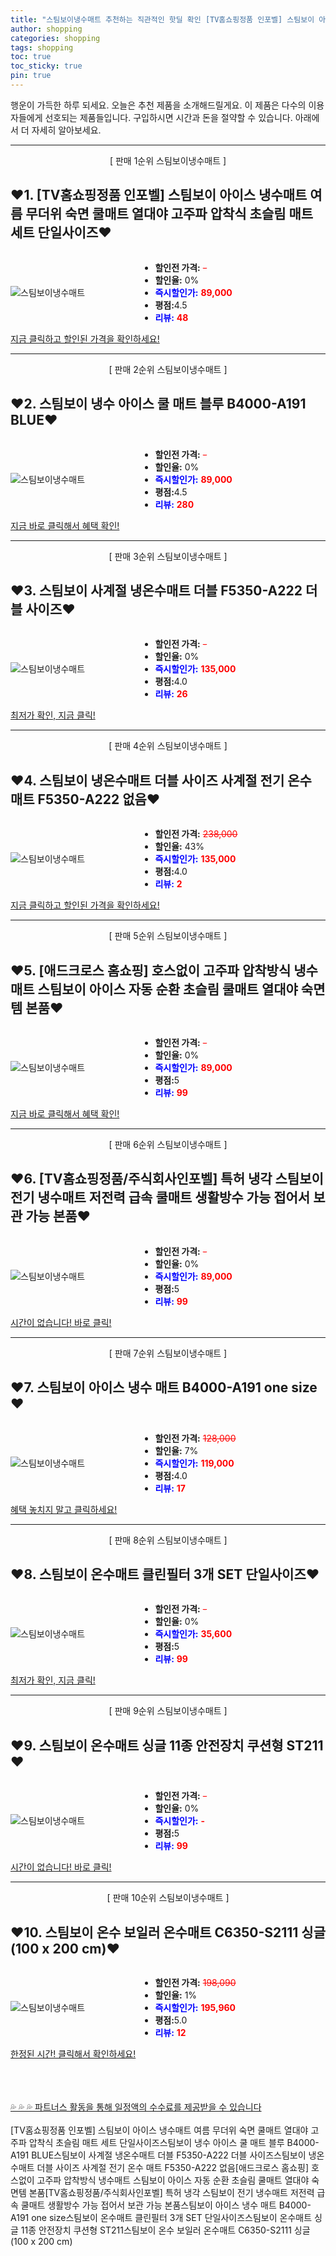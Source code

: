 ```yaml
---
title: "스팀보이냉수매트 추천하는 직관적인 핫딜 확인 [TV홈쇼핑정품 인포벨] 스팀보이 아이스 냉수매트"
author: shopping
categories: shopping
tags: shopping
toc: true
toc_sticky: true
pin: true
---
```

행운이 가득한 하루 되세요. 오늘은 추천 제품을 소개해드릴게요. 이 제품은 다수의 이용자들에게 선호되는 제품들입니다. 구입하시면 시간과 돈을 절약할 수 있습니다. 아래에서 더 자세히 알아보세요.

---
<p class="toplist" style="margin: 0 auto; display: block; width: fit-content;">[ 판매 1순위 스팀보이냉수매트 ]</p>

<h2><strong>❤️1. [TV홈쇼핑정품 인포벨] 스팀보이 아이스 냉수매트 여름 무더위 숙면 쿨매트 열대야 고주파 압착식 초슬림 매트 세트 단일사이즈❤️</strong></h2>

<div style="display: flex; align-items: center;">
    <div style="flex: 0.4;">
        <img src="https://thumbnail6.coupangcdn.com/thumbnails/remote/230x230ex/image/vendor_inventory/46dd/5371245a4ac9364e4be0f0b7f935f270fb9b0a53f9a89f6b5a583acd8fcb.jpg" alt="스팀보이냉수매트" style="max-width: 100%;">
    </div>
    <div style="flex: 0.6; margin-left: 10px;">
        <ul>
            <li><strong>할인전 가격:</strong> <del style="color: red;">-</del></li>
            <li><strong>할인율:</strong> 0%</li>
            <li><span style='color:blue'><strong>즉시할인가:</strong></span> <span style='color:red'><strong>89,000</strong></span></li>
            <li><strong>평점:</strong>4.5</li>
            <li><span style='color:blue'><strong>리뷰:</strong></span> <span style='color:red'><strong>48</strong></span></li>
        </ul>
    </div>
</div>
<div class="center">
    <a href="https://William4Davisa.github.io?lptag=AF9450613&subid=githubio&pageKey=7465999099&traceid=V0-153&itemId=19470893559&vendorItemId=76740275766" class="myButton">
        지금 클릭하고 할인된 가격을 확인하세요!
    </a>
</div>


---
<p class="toplist" style="margin: 0 auto; display: block; width: fit-content;">[ 판매 2순위 스팀보이냉수매트 ]</p>

<h2><strong>❤️2. 스팀보이 냉수 아이스 쿨 매트 블루 B4000-A191 BLUE❤️</strong></h2>

<div style="display: flex; align-items: center;">
    <div style="flex: 0.4;">
        <img src="https://thumbnail8.coupangcdn.com/thumbnails/remote/230x230ex/image/vendor_inventory/e74d/c0479e3b0b8ea5bc6bb20826d387ad0e15573e022802017e2e8f3082a311.jpg" alt="스팀보이냉수매트" style="max-width: 100%;">
    </div>
    <div style="flex: 0.6; margin-left: 10px;">
        <ul>
            <li><strong>할인전 가격:</strong> <del style="color: red;">-</del></li>
            <li><strong>할인율:</strong> 0%</li>
            <li><span style='color:blue'><strong>즉시할인가:</strong></span> <span style='color:red'><strong>89,000</strong></span></li>
            <li><strong>평점:</strong>4.5</li>
            <li><span style='color:blue'><strong>리뷰:</strong></span> <span style='color:red'><strong>280</strong></span></li>
        </ul>
    </div>
</div>
<div class="center">
    <a href="https://William4Davisa.github.io?lptag=AF9450613&subid=githubio&pageKey=6523402341&traceid=V0-153&itemId=17741765716&vendorItemId=81705851328" class="myButton">
        지금 바로 클릭해서 혜택 확인!
    </a>
</div>


---
<p class="toplist" style="margin: 0 auto; display: block; width: fit-content;">[ 판매 3순위 스팀보이냉수매트 ]</p>

<h2><strong>❤️3. 스팀보이 사계절 냉온수매트 더블 F5350-A222 더블 사이즈❤️</strong></h2>

<div style="display: flex; align-items: center;">
    <div style="flex: 0.4;">
        <img src="https://thumbnail8.coupangcdn.com/thumbnails/remote/230x230ex/image/vendor_inventory/aa4a/7cfa558cc365a6232d671ae0b4cb42047237b3a2d40224f53f43be485ac9.jpg" alt="스팀보이냉수매트" style="max-width: 100%;">
    </div>
    <div style="flex: 0.6; margin-left: 10px;">
        <ul>
            <li><strong>할인전 가격:</strong> <del style="color: red;">-</del></li>
            <li><strong>할인율:</strong> 0%</li>
            <li><span style='color:blue'><strong>즉시할인가:</strong></span> <span style='color:red'><strong>135,000</strong></span></li>
            <li><strong>평점:</strong>4.0</li>
            <li><span style='color:blue'><strong>리뷰:</strong></span> <span style='color:red'><strong>26</strong></span></li>
        </ul>
    </div>
</div>
<div class="center">
    <a href="https://William4Davisa.github.io?lptag=AF9450613&subid=githubio&pageKey=6593725423&traceid=V0-153&itemId=14888867537&vendorItemId=81445027416" class="myButton">
        최저가 확인, 지금 클릭!
    </a>
</div>


---
<p class="toplist" style="margin: 0 auto; display: block; width: fit-content;">[ 판매 4순위 스팀보이냉수매트 ]</p>

<h2><strong>❤️4. 스팀보이 냉온수매트 더블 사이즈 사계절 전기 온수 매트 F5350-A222 없음❤️</strong></h2>

<div style="display: flex; align-items: center;">
    <div style="flex: 0.4;">
        <img src="https://thumbnail8.coupangcdn.com/thumbnails/remote/230x230ex/image/vendor_inventory/aa4a/7cfa558cc365a6232d671ae0b4cb42047237b3a2d40224f53f43be485ac9.jpg" alt="스팀보이냉수매트" style="max-width: 100%;">
    </div>
    <div style="flex: 0.6; margin-left: 10px;">
        <ul>
            <li><strong>할인전 가격:</strong> <del style="color: red;">238,000</del></li>
            <li><strong>할인율:</strong> 43%</li>
            <li><span style='color:blue'><strong>즉시할인가:</strong></span> <span style='color:red'><strong>135,000</strong></span></li>
            <li><strong>평점:</strong>4.0</li>
            <li><span style='color:blue'><strong>리뷰:</strong></span> <span style='color:red'><strong>2</strong></span></li>
        </ul>
    </div>
</div>
<div class="center">
    <a href="https://William4Davisa.github.io?lptag=AF9450613&subid=githubio&pageKey=7763134347&traceid=V0-153&itemId=20939436029&vendorItemId=88069925025" class="myButton">
        지금 클릭하고 할인된 가격을 확인하세요!
    </a>
</div>


---
<p class="toplist" style="margin: 0 auto; display: block; width: fit-content;">[ 판매 5순위 스팀보이냉수매트 ]</p>

<h2><strong>❤️5. [애드크로스 홈쇼핑] 호스없이 고주파 압착방식 냉수매트 스팀보이 아이스 자동 순환 초슬림 쿨매트 열대야 숙면템 본품❤️</strong></h2>

<div style="display: flex; align-items: center;">
    <div style="flex: 0.4;">
        <img src="https://thumbnail6.coupangcdn.com/thumbnails/remote/230x230ex/image/vendor_inventory/c1bb/98b9fa800b0bd3df8e186c0401b5a48974c78f7687f5153d7fd2fec32f59.jpg" alt="스팀보이냉수매트" style="max-width: 100%;">
    </div>
    <div style="flex: 0.6; margin-left: 10px;">
        <ul>
            <li><strong>할인전 가격:</strong> <del style="color: red;">-</del></li>
            <li><strong>할인율:</strong> 0%</li>
            <li><span style='color:blue'><strong>즉시할인가:</strong></span> <span style='color:red'><strong>89,000</strong></span></li>
            <li><strong>평점:</strong>5</li>
            <li><span style='color:blue'><strong>리뷰:</strong></span> <span style='color:red'><strong>99</strong></span></li>
        </ul>
    </div>
</div>
<div class="center">
    <a href="https://William4Davisa.github.io?lptag=AF9450613&subid=githubio&pageKey=7619111628&traceid=V0-153&itemId=20196107284&vendorItemId=76835998630" class="myButton">
        지금 바로 클릭해서 혜택 확인!
    </a>
</div>


---
<p class="toplist" style="margin: 0 auto; display: block; width: fit-content;">[ 판매 6순위 스팀보이냉수매트 ]</p>

<h2><strong>❤️6. [TV홈쇼핑정품/주식회사인포벨] 특허 냉각 스팀보이 전기 냉수매트 저전력 급속 쿨매트 생활방수 가능 접어서 보관 가능 본품❤️</strong></h2>

<div style="display: flex; align-items: center;">
    <div style="flex: 0.4;">
        <img src="https://thumbnail8.coupangcdn.com/thumbnails/remote/230x230ex/image/vendor_inventory/088a/67e4b45c1fa28fe2f365ee667e97a4ea5c376e8dcabf539c34beb275f5cc.jpg" alt="스팀보이냉수매트" style="max-width: 100%;">
    </div>
    <div style="flex: 0.6; margin-left: 10px;">
        <ul>
            <li><strong>할인전 가격:</strong> <del style="color: red;">-</del></li>
            <li><strong>할인율:</strong> 0%</li>
            <li><span style='color:blue'><strong>즉시할인가:</strong></span> <span style='color:red'><strong>89,000</strong></span></li>
            <li><strong>평점:</strong>5</li>
            <li><span style='color:blue'><strong>리뷰:</strong></span> <span style='color:red'><strong>99</strong></span></li>
        </ul>
    </div>
</div>
<div class="center">
    <a href="https://William4Davisa.github.io?lptag=AF9450613&subid=githubio&pageKey=7470369865&traceid=V0-153&itemId=19491670836&vendorItemId=76835997395" class="myButton">
        시간이 없습니다! 바로 클릭!
    </a>
</div>


---
<p class="toplist" style="margin: 0 auto; display: block; width: fit-content;">[ 판매 7순위 스팀보이냉수매트 ]</p>

<h2><strong>❤️7. 스팀보이 아이스 냉수 매트 B4000-A191 one size❤️</strong></h2>

<div style="display: flex; align-items: center;">
    <div style="flex: 0.4;">
        <img src="https://thumbnail7.coupangcdn.com/thumbnails/remote/230x230ex/image/vendor_inventory/04a6/041172d8569af07d4b2ae74e5aad65c4bcf7add628cc259d345f1c9d240b.jpg" alt="스팀보이냉수매트" style="max-width: 100%;">
    </div>
    <div style="flex: 0.6; margin-left: 10px;">
        <ul>
            <li><strong>할인전 가격:</strong> <del style="color: red;">128,000</del></li>
            <li><strong>할인율:</strong> 7%</li>
            <li><span style='color:blue'><strong>즉시할인가:</strong></span> <span style='color:red'><strong>119,000</strong></span></li>
            <li><strong>평점:</strong>4.0</li>
            <li><span style='color:blue'><strong>리뷰:</strong></span> <span style='color:red'><strong>17</strong></span></li>
        </ul>
    </div>
</div>
<div class="center">
    <a href="https://William4Davisa.github.io?lptag=AF9450613&subid=githubio&pageKey=7607199847&traceid=V0-153&itemId=20138466612&vendorItemId=88408719794" class="myButton">
        혜택 놓치지 말고 클릭하세요!
    </a>
</div>


---
<p class="toplist" style="margin: 0 auto; display: block; width: fit-content;">[ 판매 8순위 스팀보이냉수매트 ]</p>

<h2><strong>❤️8. 스팀보이 온수매트 클린필터 3개 SET 단일사이즈❤️</strong></h2>

<div style="display: flex; align-items: center;">
    <div style="flex: 0.4;">
        <img src="https://thumbnail9.coupangcdn.com/thumbnails/remote/230x230ex/image/vendor_inventory/6de3/e9cab73ebe3ec5a724f9409cbaddbcad7f0a99a591786b9b0adc37863d45.jpg" alt="스팀보이냉수매트" style="max-width: 100%;">
    </div>
    <div style="flex: 0.6; margin-left: 10px;">
        <ul>
            <li><strong>할인전 가격:</strong> <del style="color: red;">-</del></li>
            <li><strong>할인율:</strong> 0%</li>
            <li><span style='color:blue'><strong>즉시할인가:</strong></span> <span style='color:red'><strong>35,600</strong></span></li>
            <li><strong>평점:</strong>5</li>
            <li><span style='color:blue'><strong>리뷰:</strong></span> <span style='color:red'><strong>99</strong></span></li>
        </ul>
    </div>
</div>
<div class="center">
    <a href="https://William4Davisa.github.io?lptag=AF9450613&subid=githubio&pageKey=8241377479&traceid=V0-153&itemId=23718163995&vendorItemId=90743024004" class="myButton">
        최저가 확인, 지금 클릭!
    </a>
</div>


---
<p class="toplist" style="margin: 0 auto; display: block; width: fit-content;">[ 판매 9순위 스팀보이냉수매트 ]</p>

<h2><strong>❤️9. 스팀보이 온수매트 싱글 11종 안전장치 쿠션형 ST211❤️</strong></h2>

<div style="display: flex; align-items: center;">
    <div style="flex: 0.4;">
        <img src="https://thumbnail8.coupangcdn.com/thumbnails/remote/230x230ex/image/vendor_inventory/587e/491e4667ba973523d6b6bad0483ab92ef77670d9a6f55fb6d2cc374bfd39.png" alt="스팀보이냉수매트" style="max-width: 100%;">
    </div>
    <div style="flex: 0.6; margin-left: 10px;">
        <ul>
            <li><strong>할인전 가격:</strong> <del style="color: red;">-</del></li>
            <li><strong>할인율:</strong> 0%</li>
            <li><span style='color:blue'><strong>즉시할인가:</strong></span> <span style='color:red'><strong>-</strong></span></li>
            <li><strong>평점:</strong>5</li>
            <li><span style='color:blue'><strong>리뷰:</strong></span> <span style='color:red'><strong>99</strong></span></li>
        </ul>
    </div>
</div>
<div class="center">
    <a href="https://William4Davisa.github.io?lptag=AF9450613&subid=githubio&pageKey=6320263728&traceid=V0-153&itemId=13168634098&vendorItemId=80427317365" class="myButton">
        시간이 없습니다! 바로 클릭!
    </a>
</div>


---
<p class="toplist" style="margin: 0 auto; display: block; width: fit-content;">[ 판매 10순위 스팀보이냉수매트 ]</p>

<h2><strong>❤️10. 스팀보이 온수 보일러 온수매트 C6350-S2111 싱글(100 x 200 cm)❤️</strong></h2>

<div style="display: flex; align-items: center;">
    <div style="flex: 0.4;">
        <img src="https://thumbnail8.coupangcdn.com/thumbnails/remote/230x230ex/image/retail/images/2021/10/01/10/9/abf29ce1-e046-4893-a32d-3d8cc15a0e19.jpg" alt="스팀보이냉수매트" style="max-width: 100%;">
    </div>
    <div style="flex: 0.6; margin-left: 10px;">
        <ul>
            <li><strong>할인전 가격:</strong> <del style="color: red;">198,090</del></li>
            <li><strong>할인율:</strong> 1%</li>
            <li><span style='color:blue'><strong>즉시할인가:</strong></span> <span style='color:red'><strong>195,960</strong></span></li>
            <li><strong>평점:</strong>5.0</li>
            <li><span style='color:blue'><strong>리뷰:</strong></span> <span style='color:red'><strong>12</strong></span></li>
        </ul>
    </div>
</div>
<div class="center">
    <a href="https://William4Davisa.github.io?lptag=AF9450613&subid=githubio&pageKey=6101219183&traceid=V0-153&itemId=11434841742&vendorItemId=78710360300" class="myButton">
        한정된 시간! 클릭해서 확인하세요!
    </a>
</div>

<br><br><br>[💦 💦 💦 파트너스 활동을 통해 일정액의 수수료를 제공받을 수 있습니다](https://link.coupang.com/a/bcpT2c)<br><br>[TV홈쇼핑정품 인포벨] 스팀보이 아이스 냉수매트 여름 무더위 숙면 쿨매트 열대야 고주파 압착식 초슬림 매트 세트 단일사이즈스팀보이 냉수 아이스 쿨 매트 블루 B4000-A191 BLUE스팀보이 사계절 냉온수매트 더블 F5350-A222 더블 사이즈스팀보이 냉온수매트 더블 사이즈 사계절 전기 온수 매트 F5350-A222 없음[애드크로스 홈쇼핑] 호스없이 고주파 압착방식 냉수매트 스팀보이 아이스 자동 순환 초슬림 쿨매트 열대야 숙면템 본품[TV홈쇼핑정품/주식회사인포벨] 특허 냉각 스팀보이 전기 냉수매트 저전력 급속 쿨매트 생활방수 가능 접어서 보관 가능 본품스팀보이 아이스 냉수 매트 B4000-A191 one size스팀보이 온수매트 클린필터 3개 SET 단일사이즈스팀보이 온수매트 싱글 11종 안전장치 쿠션형 ST211스팀보이 온수 보일러 온수매트 C6350-S2111 싱글(100 x 200 cm)